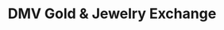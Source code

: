 ---
title: "DMV Gold & Jewelry Exchange"
url: /manassas/dmv-gold-und-jewelry-exchange/
shop: Leiher
---